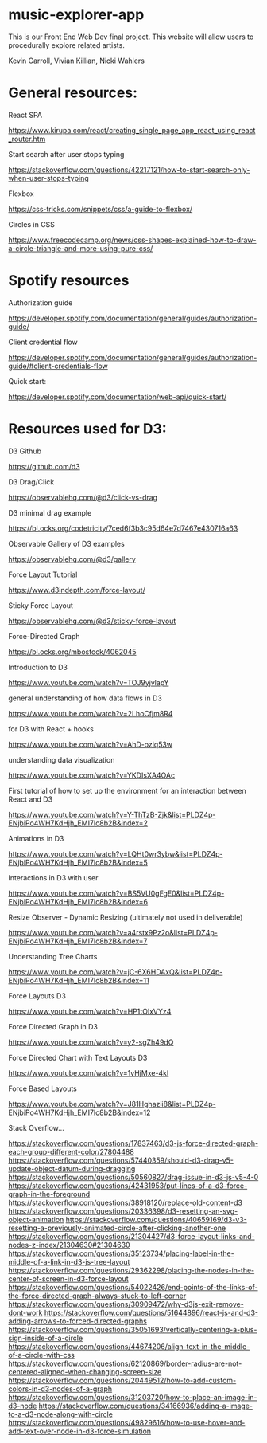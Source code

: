 # music-explorer-app

This is our Front End Web Dev final project. This website will allow users to procedurally explore related artists.

Kevin Carroll, Vivian Killian, Nicki Wahlers

# General resources:

React SPA

https://www.kirupa.com/react/creating_single_page_app_react_using_react_router.htm

Start search after user stops typing

https://stackoverflow.com/questions/42217121/how-to-start-search-only-when-user-stops-typing

Flexbox

https://css-tricks.com/snippets/css/a-guide-to-flexbox/

Circles in CSS

https://www.freecodecamp.org/news/css-shapes-explained-how-to-draw-a-circle-triangle-and-more-using-pure-css/

# Spotify resources

Authorization guide

https://developer.spotify.com/documentation/general/guides/authorization-guide/

Client credential flow

https://developer.spotify.com/documentation/general/guides/authorization-guide/#client-credentials-flow

Quick start:

https://developer.spotify.com/documentation/web-api/quick-start/

# Resources used for D3:

D3 Github

https://github.com/d3

D3 Drag/Click

https://observablehq.com/@d3/click-vs-drag

D3 minimal drag example

https://bl.ocks.org/codetricity/7ced6f3b3c95d64e7d7467e430716a63

Observable Gallery of D3 examples

https://observablehq.com/@d3/gallery

Force Layout Tutorial

https://www.d3indepth.com/force-layout/

Sticky Force Layout

https://observablehq.com/@d3/sticky-force-layout

Force-Directed Graph

https://bl.ocks.org/mbostock/4062045

Introduction to D3

https://www.youtube.com/watch?v=TOJ9yjvlapY

general understanding of how data flows in D3

https://www.youtube.com/watch?v=2LhoCfjm8R4

for D3 with React + hooks

https://www.youtube.com/watch?v=AhD-oziq53w

understanding data visualization

https://www.youtube.com/watch?v=YKDIsXA4OAc

First tutorial of how to set up the environment for an interaction between React and D3

https://www.youtube.com/watch?v=Y-ThTzB-Zjk&list=PLDZ4p-ENjbiPo4WH7KdHjh_EMI7Ic8b2B&index=2

Animations in D3

https://www.youtube.com/watch?v=LQHt0wr3ybw&list=PLDZ4p-ENjbiPo4WH7KdHjh_EMI7Ic8b2B&index=5

Interactions in D3 with user

https://www.youtube.com/watch?v=BS5VU0gFgE0&list=PLDZ4p-ENjbiPo4WH7KdHjh_EMI7Ic8b2B&index=6

Resize Observer - Dynamic Resizing (ultimately not used in deliverable)

https://www.youtube.com/watch?v=a4rstx9Pz2o&list=PLDZ4p-ENjbiPo4WH7KdHjh_EMI7Ic8b2B&index=7

Understanding Tree Charts

https://www.youtube.com/watch?v=jC-6X6HDAxQ&list=PLDZ4p-ENjbiPo4WH7KdHjh_EMI7Ic8b2B&index=11

Force Layouts D3

https://www.youtube.com/watch?v=HP1tOlxVYz4

Force Directed Graph in D3

https://www.youtube.com/watch?v=y2-sgZh49dQ

Force Directed Chart with Text Layouts D3

https://www.youtube.com/watch?v=1vHjMxe-4kI

Force Based Layouts

https://www.youtube.com/watch?v=J81Hghazii8&list=PLDZ4p-ENjbiPo4WH7KdHjh_EMI7Ic8b2B&index=12

Stack Overflow...

https://stackoverflow.com/questions/17837463/d3-js-force-directed-graph-each-group-different-color/27804488
https://stackoverflow.com/questions/57440359/should-d3-drag-v5-update-object-datum-during-dragging
https://stackoverflow.com/questions/50560827/drag-issue-in-d3-js-v5-4-0
https://stackoverflow.com/questions/42431953/put-lines-of-a-d3-force-graph-in-the-foreground
https://stackoverflow.com/questions/38918120/replace-old-content-d3
https://stackoverflow.com/questions/20336398/d3-resetting-an-svg-object-animation
https://stackoverflow.com/questions/40659169/d3-v3-resetting-a-previously-animated-circle-after-clicking-another-one
https://stackoverflow.com/questions/21304427/d3-force-layout-links-and-nodes-z-index/21304630#21304630
https://stackoverflow.com/questions/35123734/placing-label-in-the-middle-of-a-link-in-d3-js-tree-layout
https://stackoverflow.com/questions/29362298/placing-the-nodes-in-the-center-of-screen-in-d3-force-layout
https://stackoverflow.com/questions/54022426/end-points-of-the-links-of-the-force-directed-graph-always-stuck-to-left-corner
https://stackoverflow.com/questions/30909472/why-d3js-exit-remove-dont-work
https://stackoverflow.com/questions/51644896/react-js-and-d3-adding-arrows-to-forced-directed-graphs
https://stackoverflow.com/questions/35051693/vertically-centering-a-plus-sign-inside-of-a-circle
https://stackoverflow.com/questions/44674206/align-text-in-the-middle-of-a-circle-with-css
https://stackoverflow.com/questions/62120869/border-radius-are-not-centered-aligned-when-changing-screen-size
https://stackoverflow.com/questions/20449512/how-to-add-custom-colors-in-d3-nodes-of-a-graph
https://stackoverflow.com/questions/31203720/how-to-place-an-image-in-d3-node
https://stackoverflow.com/questions/34166936/adding-a-image-to-a-d3-node-along-with-circle
https://stackoverflow.com/questions/49829616/how-to-use-hover-and-add-text-over-node-in-d3-force-simulation

